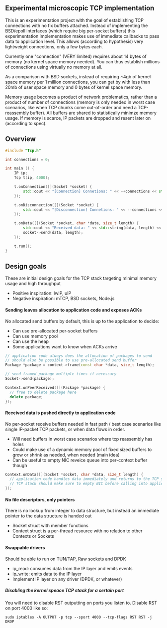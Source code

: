 ## Experimental microscopic TCP implementation

This is an experimentation project with the goal of establishing TCP connections with no fix buffers attached. Instead of implementing the BSD/epoll interfaces (which require big per-socket buffers) this experimentation implementation makes use of immediate callbacks to pass data to application level. This allows (according to hypothesis) very lightweight connections, only a few bytes each.

Currently one "connection" (VERY limited) requires about 14 bytes of memory (no kernel space memory needed). You can thus establish millions of connections using virtually no memory at all.

As a comparison with BSD sockets, instead of requiring ~4gb of kernel space memory per 1 million connections, you can get by with less than 20mb of user space memory and 0 bytes of kernel space memory.

Memory usage becomes a product of network problematics, rather than a product of number of connections (memory is only needed in worst case scenarios, like when TCP chunks come out-of-order and need a TCP-reassembly buffer). All buffers are shared to statistically minimze memory usage. If memory is scarce, IP packets are dropped and resent later on (according to spec).

## Overview
```c++
#include "Tcp.h"

int connections = 0;

int main () {
    IP ip;
    Tcp t(ip, 4000);

    t.onConnection([](Socket *socket) {
        std::cout << "[Connection] Connetions: " << ++connections << std::endl;
    });

    t.onDisconnection([](Socket *socket) {
        std::cout << "[Disconnection] Connetions: " << --connections << std::endl;
    });

    t.onData([](Socket *socket, char *data, size_t length) {
        std::cout << "Received data: " << std::string(data, length) << std::endl;
        socket->send(data, length);
    });

    t.run();
}
```
## Design goals
These are initial design goals for the TCP stack targeting minimal memory usage and high throughput

* Positive inspiration: lwIP, uIP
* Negative inspiration: mTCP, BSD sockets, Node.js

#### Sending leaves allocation to application code and exposes ACKs
No allocated send buffers by default, this is up to the application to decide:
* Can use pre-allocated per-socket buffers
* Can use memory pool
* Can use the heap
* Some applications want to know when ACKs arrive

```c++
// application code always does the allocation of packages to send
// should also be possible to use pre-allocated send buffer
Package *package = context->frame(const char *data, size_t length);

// send framed package multiple times if necessary
Socket->send(package);

Context.onPeerReceived([](Package *package) {
  // free to delete package here
  delete package;
});
```


#### Received data is pushed directly to application code
No per-socket receive buffers needed in fast path / best case scenarios like single IP-packet TCP packets, or when data flows in order.

* Will need buffers in worst case scenarios where tcp reassembly has holes
* Could make use of a dynamic memory pool of fixed sized buffers to grow or shrink as needed, when needed (main idea)
* Can be useful to empty NIC reveice queue into per-context buffer though
```c++
Context.onData([](Socket *socket, char *data, size_t length) {
  // application code handles data immediately and returns to the TCP stack when done
  // TCP stack should make sure to empty NIC before calling into application (per-context buffering)
});
```

#### No file descriptors, only pointers
There is no lookup from integer to data structure, but instead an immediate pointer to the data structure is handed out

* Socket struct with member functions
* Context struct is a per-thread resource with no relation to other Contexts or Sockets

#### Swappable drivers
Should be able to run on TUN/TAP, Raw sockets and DPDK

* ip_read: consumes data from the IP layer and emits events
* ip_write: emits data to the IP layer
* Implement IP layer on any driver (DPDK, or whatever)

##### Disabling the kernel speace TCP stack for a certain port
You will need to disable RST outputting on ports you listen to. Disable RST on port 4000 like so:

`sudo iptables -A OUTPUT -p tcp --sport 4000 --tcp-flags RST RST -j DROP`
